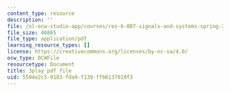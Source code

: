 ```yaml
---
content_type: resource
description: ''
file: /ol-ocw-studio-app/courses/res-6-007-signals-and-systems-spring-2011/5504e2c59183fda9f139ffb6137019f3_KJnAy6hzetw.pdf
file_size: 46865
file_type: application/pdf
learning_resource_types: []
license: https://creativecommons.org/licenses/by-nc-sa/4.0/
ocw_type: OCWFile
resourcetype: Document
title: 3play pdf file
uid: 5504e2c5-9183-fda9-f139-ffb6137019f3
---
```

